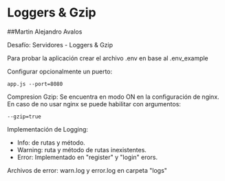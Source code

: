# Loggers & Gzip
##Martin Alejandro Avalos

Desafío: Servidores - Loggers & Gzip

Para probar la aplicación crear el archivo .env en base al .env_example

Configurar opcionalmente un puerto: 

```
app.js --port=8080
```

Compresion Gzip: Se encuentra en modo ON en la configuración de nginx. En caso de no usar nginx se puede habilitar con argumentos:

```
--gzip=true
```

Implementación de Logging: 
- Info: de rutas y método.
- Warning: ruta y método de rutas inexistentes.
- Error: Implementado en "register" y "login" erors.

Archivos de error:  warn.log y error.log  en carpeta "logs"
